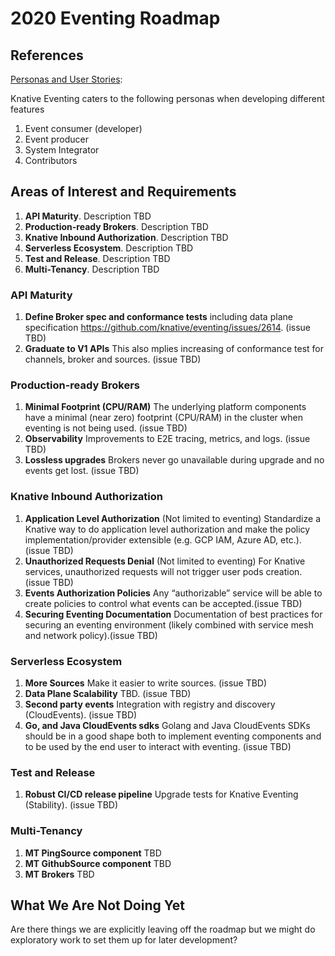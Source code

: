 # 2020 Eventing Roadmap

## References

[Personas and User Stories](../personas.md):

Knative Eventing caters to the following personas when developing different
features

1. Event consumer (developer)
1. Event producer
1. System Integrator
1. Contributors

## Areas of Interest and Requirements

1. **API Maturity**. Description TBD
1. **Production-ready Brokers**. Description TBD
1. **Knative Inbound Authorization**. Description TBD
1. **Serverless Ecosystem**. Description TBD
1. **Test and Release**. Description TBD
1. **Multi-Tenancy**. Description TBD

### API Maturity

1. **Define Broker spec and conformance tests** including data plane
   specification https://github.com/knative/eventing/issues/2614. (issue TBD)
1. **Graduate to V1 APIs** This also mplies increasing of conformance test for
   channels, broker and sources. (issue TBD)

### Production-ready Brokers

1. **Minimal Footprint (CPU/RAM)** The underlying platform components have a
   minimal (near zero) footprint (CPU/RAM) in the cluster when eventing is not
   being used. (issue TBD)
1. **Observability** Improvements to E2E tracing, metrics, and logs. (issue TBD)
1. **Lossless upgrades** Brokers never go unavailable during upgrade and no
   events get lost. (issue TBD)

### Knative Inbound Authorization

1. **Application Level Authorization** (Not limited to eventing) Standardize a
   Knative way to do application level authorization and make the policy
   implementation/provider extensible (e.g. GCP IAM, Azure AD, etc.). (issue
   TBD)
1. **Unauthorized Requests Denial** (Not limited to eventing) For Knative
   services, unauthorized requests will not trigger user pods creation.(issue
   TBD)
1. **Events Authorization Policies** Any “authorizable” service will be able to
   create policies to control what events can be accepted.(issue TBD)
1. **Securing Eventing Documentation** Documentation of best practices for
   securing an eventing environment (likely combined with service mesh and
   network policy).(issue TBD)

### Serverless Ecosystem

1. **More Sources** Make it easier to write sources. (issue TBD)
1. **Data Plane Scalability** TBD. (issue TBD)
1. **Second party events** Integration with registry and discovery
   (CloudEvents). (issue TBD)
1. **Go, and Java CloudEvents sdks** Golang and Java CloudEvents SDKs should be
   in a good shape both to implement eventing components and to be used by the
   end user to interact with eventing. (issue TBD)

### Test and Release

1. **Robust CI/CD release pipeline** Upgrade tests for Knative Eventing
   (Stability). (issue TBD)

### Multi-Tenancy

1. **MT PingSource component** TBD
1. **MT GithubSource component** TBD
1. **MT Brokers** TBD

## What We Are Not Doing Yet

Are there things we are explicitly leaving off the roadmap but we might do
exploratory work to set them up for later development?
